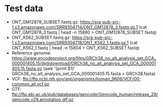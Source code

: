 # Test data

* ONT_GM12878_SUBSET.fastq.gz: https://sra-pub-src-1.s3.amazonaws.com/SRR9304714/ONT_GM12878_3.fastq.gz.1 (cat ONT_GM12878_3.fastq | head -n 15880 > ONT_GM12878_SUBSET.fastq)
* ONT_K562_SUBSET.fastq.gz: https://sra-pub-src-1.s3.amazonaws.com/SRR9304718/ONT_K562_1.fastq.gz.1 (cat ONT_K562_1.fastq | head -n 15804 > ONT_K562_SUBSET.fastq)
* Reference genome: https://www.encodeproject.org/files/GRCh38_no_alt_analysis_set_GCA_000001405.15/@@download/GRCh38_no_alt_analysis_set_GCA_000001405.15.fasta.gz (awk '{print $1}' GRCh38_no_alt_analysis_set_GCA_000001405.15.fasta > GRCh38.fasta)
* VCF: ftp://ftp.ncbi.nih.gov/snp/organisms/human_9606/VCF/00-common_all.vcf.gz
* GTF: ftp://ftp.ebi.ac.uk/pub/databases/gencode/Gencode_human/release_29/gencode.v29.annotation.gtf.gz
